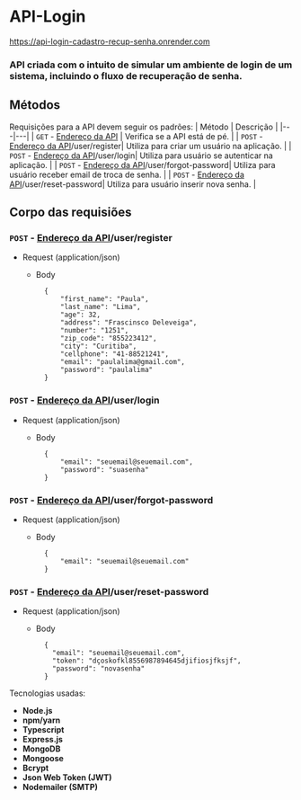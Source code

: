 # API-Login

https://api-login-cadastro-recup-senha.onrender.com

### API criada com o intuito de simular um ambiente de login de um sistema, incluindo o fluxo de recuperação de senha.

## Métodos
Requisições para a API devem seguir os padrões:
| Método | Descrição |
|---|---|
| `GET` - [Endereço da API](https://api-login-cadastro-recup-senha.onrender.com/) | Verifica se a API está de pé. |
| `POST` - [Endereço da API](https://api-login-cadastro-recup-senha.onrender.com)/user/register| Utiliza para criar um usuário na aplicação. |
| `POST` - [Endereço da API](https://api-login-cadastro-recup-senha.onrender.com)/user/login| Utiliza para usuário se autenticar na aplicação. |
| `POST` - [Endereço da API](https://api-login-cadastro-recup-senha.onrender.com)/user/forgot-password| Utiliza para usuário receber email de troca de senha. |
| `POST` - [Endereço da API](https://api-login-cadastro-recup-senha.onrender.com)/user/reset-password| Utiliza para usuário inserir nova senha. |

## Corpo das requisiões
### `POST` - [Endereço da API](https://api-login-cadastro-recup-senha.onrender.com)/user/register

+ Request (application/json)

    + Body

            {
	            "first_name": "Paula",
	            "last_name": "Lima",
	            "age": 32,
	            "address": "Frascinsco Deleveiga",
	            "number": "1251",
	            "zip_code": "855223412",
	            "city": "Curitiba",
	            "cellphone": "41-88521241",
	            "email": "paulalima@gmail.com",
	            "password": "paulalima"
            }
            
### `POST` - [Endereço da API](https://api-login-cadastro-recup-senha.onrender.com)/user/login

+ Request (application/json)

    + Body
    
            {
	            "email": "seuemail@seuemail.com",
	            "password": "suasenha"	            
            }
            

### `POST` - [Endereço da API](https://api-login-cadastro-recup-senha.onrender.com)/user/forgot-password

+ Request (application/json)

    + Body
    
            {
	            "email": "seuemail@seuemail.com"	            
            }
            

### `POST` - [Endereço da API](https://api-login-cadastro-recup-senha.onrender.com)/user/reset-password

+ Request (application/json)

    + Body
    
            {
	          "email": "seuemail@seuemail.com",
              "token": "dçoskofkl8556987894645djifiosjfksjf",
              "password": "novasenha"
            }



Tecnologias usadas:

* **Node.js**
* **npm/yarn**
* **Typescript**
* **Express.js**
* **MongoDB**
* **Mongoose**
* **Bcrypt**
* **Json Web Token (JWT)**
* **Nodemailer (SMTP)**
